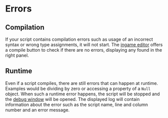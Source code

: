 # Errors

## Compilation
If your script contains compilation errors such as usage of an incorrect syntax or wrong type assignments, it will not start. The [ingame editor](/introduction/development_setup.html#editor) offers a compile button to check if there are no errors, displaying any found in the right panel.

## Runtime
Even if a script compiles, there are still errors that can happen at runtime. Examples would be dividing by zero or accessing a property of a `Null` object. When such a runtime error happens, the script will be stopped and the [debug window](/introduction/development_setup.html#debug-window) will be opened. The displayed log will contain information about the error such as the script name, line and column number and an error message.

